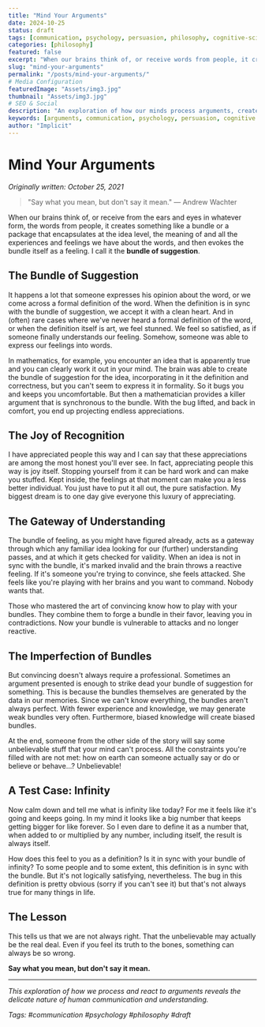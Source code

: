 ```yaml
---
title: "Mind Your Arguments"
date: 2024-10-25
status: draft
tags: [communication, psychology, persuasion, philosophy, cognitive-science]
categories: [philosophy]
featured: false
excerpt: "When our brains think of, or receive words from people, it creates something like a bundle that encapsulates the meaning and all our experiences about those words. I call it the bundle of suggestion."
slug: "mind-your-arguments"
permalink: "/posts/mind-your-arguments/"
# Media Configuration
featuredImage: "Assets/img3.jpg"
thumbnail: "Assets/img3.jpg"
# SEO & Social
description: "An exploration of how our minds process arguments, create meaning, and why understanding the 'bundle of suggestion' is crucial for effective communication."
keywords: [arguments, communication, psychology, persuasion, cognitive science, bundle of suggestion]
author: "Implicit"
---
```


# Mind Your Arguments

*Originally written: October 25, 2021*

> "Say what you mean, but don't say it mean."
> — Andrew Wachter

When our brains think of, or receive from the ears and eyes in whatever form, the words from people, it creates something like a bundle or a package that encapsulates at the idea level, the meaning of and all the experiences and feelings we have about the words, and then evokes the bundle itself as a feeling. I call it the **bundle of suggestion**.

## The Bundle of Suggestion

It happens a lot that someone expresses his opinion about the word, or we come across a formal definition of the word. When the definition is in sync with the bundle of suggestion, we accept it with a clean heart. And in (often) rare cases where we've never heard a formal definition of the word, or when the definition itself is art, we feel stunned. We feel so satisfied, as if someone finally understands our feeling. Somehow, someone was able to express our feelings into words.

In mathematics, for example, you encounter an idea that is apparently true and you can clearly work it out in your mind. The brain was able to create the bundle of suggestion for the idea, incorporating in it the definition and correctness, but you can't seem to express it in formality. So it bugs you and keeps you uncomfortable. But then a mathematician provides a killer argument that is synchronous to the bundle. With the bug lifted, and back in comfort, you end up projecting endless appreciations.

## The Joy of Recognition

I have appreciated people this way and I can say that these appreciations are among the most honest you'll ever see. In fact, appreciating people this way is joy itself. Stopping yourself from it can be hard work and can make you stuffed. Kept inside, the feelings at that moment can make you a less better individual. You just have to put it all out, the pure satisfaction. My biggest dream is to one day give everyone this luxury of appreciating.

## The Gateway of Understanding

The bundle of feeling, as you might have figured already, acts as a gateway through which any familiar idea looking for our (further) understanding passes, and at which it gets checked for validity. When an idea is not in sync with the bundle, it's marked invalid and the brain throws a reactive feeling. If it's someone you're trying to convince, she feels attacked. She feels like you're playing with her brains and you want to command. Nobody wants that.

Those who mastered the art of convincing know how to play with your bundles. They combine them to forge a bundle in their favor, leaving you in contradictions. Now your bundle is vulnerable to attacks and no longer reactive.

## The Imperfection of Bundles

But convincing doesn't always require a professional. Sometimes an argument presented is enough to strike dead your bundle of suggestion for something. This is because the bundles themselves are generated by the data in our memories. Since we can't know everything, the bundles aren't always perfect. With fewer experience and knowledge, we may generate weak bundles very often. Furthermore, biased knowledge will create biased bundles.

At the end, someone from the other side of the story will say some unbelievable stuff that your mind can't process. All the constraints you're filled with are not met: how on earth can someone actually say or do or believe or behave...? Unbelievable!

## A Test Case: Infinity

Now calm down and tell me what is infinity like today? For me it feels like it's going and keeps going. In my mind it looks like a big number that keeps getting bigger for like forever. So I even dare to define it as a number that, when added to or multiplied by any number, including itself, the result is always itself.

How does this feel to you as a definition? Is it in sync with your bundle of infinity? To some people and to some extent, this definition is in sync with the bundle. But it's not logically satisfying, nevertheless. The bug in this definition is pretty obvious (sorry if you can't see it) but that's not always true for many things in life.

## The Lesson

This tells us that we are not always right. That the unbelievable may actually be the real deal. Even if you feel its truth to the bones, something can always be so wrong.

**Say what you mean, but don't say it mean.**

---

*This exploration of how we process and react to arguments reveals the delicate nature of human communication and understanding.*

*Tags: #communication #psychology #philosophy #draft*